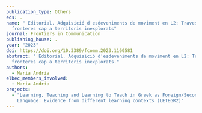 ```yaml
---
publication_type: Others
eds: .
name: " Editorial. Adquisició d'esdeveniments de moviment en L2: Travessant
  fronteres cap a territoris inexplorats"
journal: Frontiers in Communication
publishing_house: .
year: "2023"
doi: https://doi.org/10.3389/fcomm.2023.1160581
abstract: " Editorial. Adquisició d'esdeveniments de moviment en L2: Travessant
  fronteres cap a territoris inexplorats."
authors:
  - Maria Andria
elbec_members_involved:
  - Maria Andria
projects:
  - "Learning, Teaching and Learning to Teach in Greek as Foreign/Second
    Language: Evidence from different learning contexts (LETEGR2)"
---
```

